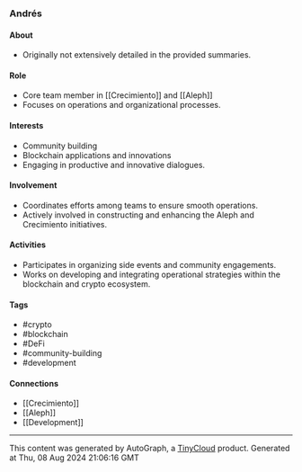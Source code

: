 ### Andrés

#### About
- Originally not extensively detailed in the provided summaries. 

#### Role
- Core team member in [[Crecimiento]] and [[Aleph]] 
- Focuses on operations and organizational processes.

#### Interests
- Community building
- Blockchain applications and innovations
- Engaging in productive and innovative dialogues.

#### Involvement
- Coordinates efforts among teams to ensure smooth operations.
- Actively involved in constructing and enhancing the Aleph and Crecimiento initiatives. 

#### Activities
- Participates in organizing side events and community engagements.
- Works on developing and integrating operational strategies within the blockchain and crypto ecosystem.

#### Tags
- #crypto
- #blockchain
- #DeFi
- #community-building
- #development

#### Connections
- [[Crecimiento]]
- [[Aleph]]
- [[Development]]


---
This content was generated by AutoGraph, a [TinyCloud](https://tinycloud.xyz/) product.
Generated at  Thu, 08 Aug 2024 21:06:16 GMT